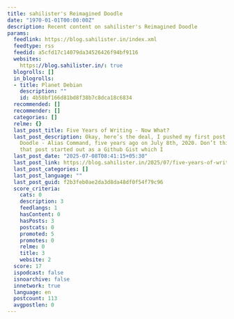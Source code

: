 ```yaml
---
title: sahilister's Reimagined Doodle
date: "1970-01-01T00:00:00Z"
description: Recent content on sahilister's Reimagined Doodle
params:
  feedlink: https://blog.sahilister.in/index.xml
  feedtype: rss
  feedid: a5cfd17c14079da34526426f94bf9116
  websites:
    https://blog.sahilister.in/: true
  blogrolls: []
  in_blogrolls:
  - title: Planet Debian
    description: ""
    id: 4b58bf166d81bd8f38b7c8dca18c6834
  recommended: []
  recommender: []
  categories: []
  relme: {}
  last_post_title: Five Years of Writing - Now What?
  last_post_description: Okay, here’s the deal, I pushed my first post on Reimagined
    Doodle - Alias Command, five years ago on July 8th, 2020. Don’t think I ever mentioned
    that post started out as a Github Gist which I
  last_post_date: "2025-07-08T08:41:15+05:30"
  last_post_link: https://blog.sahilister.in/2025/07/five-years-of-writing-now-what/
  last_post_categories: []
  last_post_language: ""
  last_post_guid: f2b3feb0ae2da3d8da48df0f54f79c96
  score_criteria:
    cats: 0
    description: 3
    feedlangs: 1
    hasContent: 0
    hasPosts: 3
    postcats: 0
    promoted: 5
    promotes: 0
    relme: 0
    title: 3
    website: 2
  score: 17
  ispodcast: false
  isnoarchive: false
  innetwork: true
  language: en
  postcount: 113
  avgpostlen: 0
---
```

